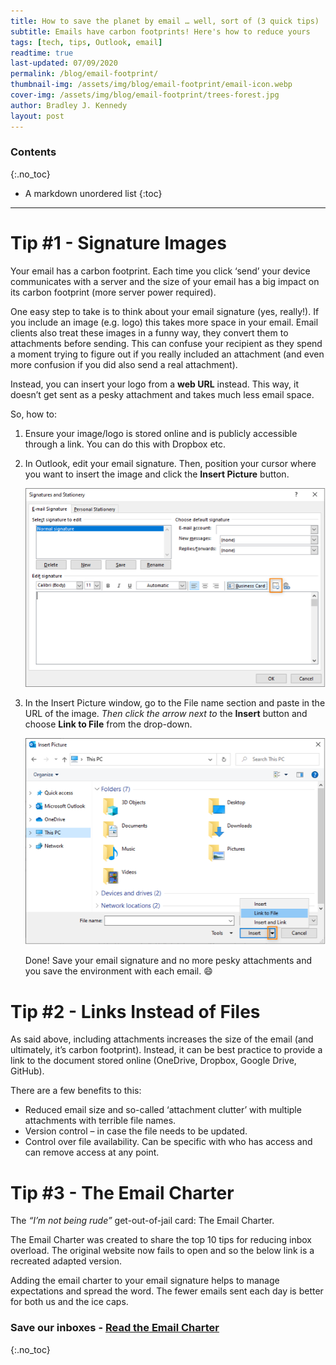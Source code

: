 ```yaml
---
title: How to save the planet by email … well, sort of (3 quick tips)
subtitle: Emails have carbon footprints! Here's how to reduce yours
tags: [tech, tips, Outlook, email]
readtime: true
last-updated: 07/09/2020
permalink: /blog/email-footprint/
thumbnail-img: /assets/img/blog/email-footprint/email-icon.webp
cover-img: /assets/img/blog/email-footprint/trees-forest.jpg
author: Bradley J. Kennedy
layout: post
---
```

### Contents
{:.no_toc}

* A markdown unordered list
{:toc}

---

# Tip #1 - Signature Images

Your email has a carbon footprint. Each time you click ‘send’ your device communicates with a server and the size of your email has a big impact on its carbon footprint (more server power required). 

One easy step to take is to think about your email signature (yes, really!). If you include an image (e.g. logo) this takes more space in your email. Email clients also treat these images in a funny way, they convert them to attachments before sending. This can confuse your recipient as they spend a moment trying to figure out if you really included an attachment (and even more confusion if you did also send a real attachment). 

Instead, you can insert your logo from a **web URL** instead. This way, it doesn’t get sent as a pesky attachment and takes much less email space. 

So, how to: 

1.	Ensure your image/logo is stored online and is publicly accessible through a link. You can do this with Dropbox etc.

2.	In Outlook, edit your email signature. Then, position your cursor where you want to insert the image and click the **Insert Picture** button. 

    ![](/assets/img/blog/email-footprint/signature-screenshot.png)  

3.	In the Insert Picture window, go to the File name section and paste in the URL of the image. _Then click the arrow next to_ the **Insert** button and choose **Link to File** from the drop-down.

    ![](/assets/img/blog/email-footprint/insert-pic-screenshot.png)  

    Done! Save your email signature and no more pesky attachments and you save the environment with each email. :smile:


# Tip #2 - Links Instead of Files

As said above, including attachments increases the size of the email (and ultimately, it’s carbon footprint). Instead, it can be best practice to provide a link to the document stored online (OneDrive, Dropbox, Google Drive, GitHub). 

There are a few benefits to this: 

* Reduced email size and so-called ‘attachment clutter’ with multiple attachments with terrible file names.
* Version control – in case the file needs to be updated.
* Control over file availability. Can be specific with who has access and can remove access at any point. 


# Tip #3 - The Email Charter

The *“I’m not being rude”* get-out-of-jail card: The Email Charter.

The Email Charter was created to share the top 10 tips for reducing inbox overload. The original website now fails to open and so the below link is a recreated adapted version. 

Adding the email charter to your email signature helps to manage expectations and spread the word. The fewer emails sent each day is better for both us and the ice caps.

### Save our inboxes - [Read the Email Charter](https://email-charter.github.io/)
{:.no_toc}

